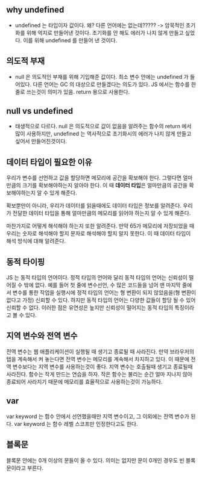 ## why undefined
* undefined 는 타입이자 값이다. 왜? 다른 언어에는 없는데????? -> 암묵적인 초기화를 위해 억지로 만들어낸 것이다. 초기화를 안 해도 에러가 나지 않게 만들고 싶었다. 이를 위해 undefined 를 만들어 낸 것이다.

## 의도적 부재
* null 은 의도적인 부재를 위해 기입해준 값이다. 최소 변수 안에는 undefined 가 들어있다. 다른 언어는 GC 의 대상으로 만들겠다는 의도가 있다. JS 에서는 함수를 한 줄로 쓰는것이 의미가 있음. return 용으로 사용한다.

## null vs undefined
- 태생적으로 다르다. null 은 의도적으로 값이 없음을 알려주는 함수의 return 에서 많이 사용하지만, undefined 는 역사적으로 초기화시의 에러가 나지 않게 만들고 싶어서 만들어진것이다.

## 데이터 타입이 필요한 이유
우리가 변수를 선언하고 값을 할당하면 메모리에 공간을 확보해야 한다. 그렇다면 얼마만큼의 크기를 확보해야하는지 알아야 한다. 이 때 **데이터 타입**은 얼마만큼의 공간을 확보해야하는지 알 수 있게 해준다.

확보뿐만이 아니라, 우리가 데이터를 읽을때에도 데이터 타입은 정보를 알려준다. 우리가 전달한 데이터 타입을 통해 얼마만큼의 메모리를 읽어야 하는지 알 수 있게 해준다.

마찬가지로 어떻게 해석해야 하는지 또한 알려준다. 만약 65가 메모리에 저장되었을 때 우리는 숫자로 해석해야 할지 문자로 해석해야 할지 알지 못한다. 이 때 데이터 타입이 해석 방식에 대해 알려준다.

## 동적 타이핑
JS 는 동적 타입의 언어이다. 정적 타입의 언어와 달리 동적 타입의 언어는 신뢰성이 떨어질 수 밖에 없다. 예를 들어 첫 줄에 변수선언, 수 많은 코드들을 넘어 맨 마지막 줄에서 변수를 통한 작업을 실행시에 정적 타입의 언어는 형 변환이 되지 않았음을(형 변환이 없다고 가정) 신뢰할 수 있다. 하지만 동적 타입의 언어는 다양한 값들이 할당 될 수 있어 신뢰할 수 없다. 이러한 점은 유연성은 높지만 신뢰성이 떨어지는 동적 타입의 특징이라고 볼 수 있다.

## 지역 변수와 전역 변수
전역 변수는 웹 애플리케이션이 실행될 때 생기고 종료될 때 사라진다. 만약 브라우저의 탭을 계속해서 켜 놓는다면 전역 변수는 메모리를 계속해서 차지하고 있다. 이 때문에 전역 변수보다는 지역 변수를 사용하는것이 좋다. 지역 변수는 호출될때 생기고 종료될때 사라진다. 함수는 작게 만드는 연습을 하자. 작은 함수는 불리는 순간 얼마 지나지 않아 종료되어 사라지기 때문에 메모리를 효율적으로 사용하는것이 가능하다.

## var
var keyword 는 함수 안에서 선언했을때만 지역 변수이고, 그 이외에는 전역 변수가 된다. var keyword 는 함수 레벨 스코프만 인정한다고도 한다.

## 블록문
블록문 안에는 0개 이상의 문들이 올 수 있다. 의미는 없지만 문이 0개인 경우도 빈 블록문이라고 부른다.